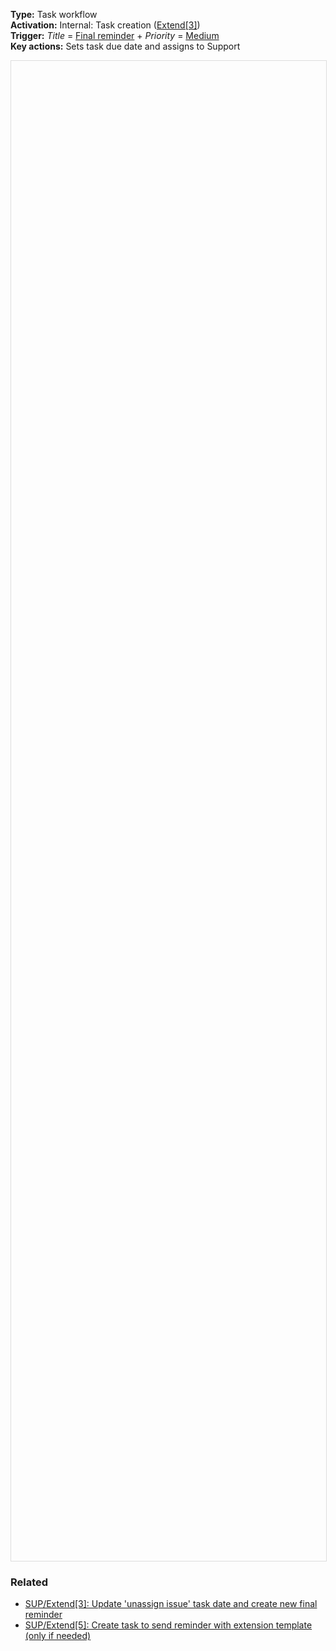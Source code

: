 **Type:** Task workflow  
**Activation:** Internal: Task creation (<u>Extend[3]</u>)  
**Trigger:** *Title* = <u>Final reminder</u> + *Priority* = <u>Medium</u>  
**Key actions:** Sets task due date and assigns to Support       

<div id="viewer" style="width:100%;height:60vh;border:1px solid #ddd;"></div>
<script src="https://cdn.jsdelivr.net/npm/openseadragon@4.1/build/openseadragon/openseadragon.min.js"></script>
<script>
  document.addEventListener('DOMContentLoaded', function () {
    var basePath = window.location.pathname.replace(/\/workflows\/.*/, '/');
    var imgUrl = basePath + "images/SUP-Extend-4-Set-date-for-new-final-reminder-task-and-assign-to-Support.png";
    OpenSeadragon({ id: "viewer", prefixUrl: "https://cdn.jsdelivr.net/npm/openseadragon@4.1/build/openseadragon/images/", tileSources: { type: "image", url: imgUrl, buildPyramid: false }, showNavigator: true, showZoomControl: true, showHomeControl: true, showFullPageControl: false });
  });
</script> 

### Related  
- [SUP/Extend[3]: Update 'unassign issue' task date and create new final reminder](../workflows/SUP-Extend-3-Update-unassign-issue-task-date-and-create-new-final-reminder.md)   
- [SUP/Extend[5]: Create task to send reminder with extension template (only if needed)](../workflows/SUP-Extend-5-Create-task-to-send-reminder-with-extension-template.md) 
